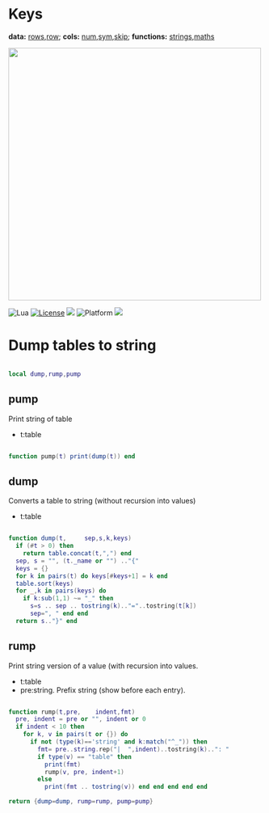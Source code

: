 
<h1>Keys</h1>

<b>data:</b> <a href="rows.md">rows</a>,<a href="row.md">row</a>;
<b>cols:</b> <a href="num,md">num</a>,<a href="sym.md">sym</a>,<a href="skip,md">skip</a>;
<b>functions:</b> <a href="strings.md">strings</a>,<a href="maths.md">maths</a><br>

<img width=500
src="https://user-images.githubusercontent.com/29195/130312030-beab122a-3526-4877-bcce-c8b94a387281.png">

<img alt="Lua" src="https://img.shields.io/badge/lua-v5.4-blue">&nbsp;<a 
href="https://github.com/timm/keys/blob/master/LICENSE.md"><img
alt="License" src="https://img.shields.io/badge/license-unlicense-red"></a> <img
src="https://img.shields.io/badge/purpose-ai%20,%20se-blueviolet"> <img
alt="Platform" src="https://img.shields.io/badge/platform-osx%20,%20linux-lightgrey"> <a
href="https://github.com/timm/keys/actions"><img
src="https://github.com/timm/keys/actions/workflows/unit-test.yml/badge.svg"></a>

# Dump tables to string

```lua

local dump,rump,pump
```
## pump
Print  string of table
- t:table

```lua

function pump(t) print(dump(t)) end
```
## dump
Converts a table  to string (without  recursion into values)
- t:table

```lua

function dump(t,     sep,s,k,keys)
  if (#t > 0) then
    return table.concat(t,",") end
  sep, s = "", (t._name or "") .."{"
  keys = {}
  for k in pairs(t) do keys[#keys+1] = k end
  table.sort(keys)
  for _,k in pairs(keys) do
    if k:sub(1,1) ~= "_" then
      s=s .. sep .. tostring(k).."="..tostring(t[k])
      sep=", " end end 
  return s.."}" end
```
## rump
Print string version of a value (with
recursion into values.
- t:table
- pre:string. Prefix string (show before each entry).

```lua

function rump(t,pre,    indent,fmt)
  pre, indent = pre or "", indent or 0
  if indent < 10 then
    for k, v in pairs(t or {}) do
      if not (type(k)=='string' and k:match("^_")) then
        fmt= pre..string.rep("|  ",indent)..tostring(k)..": "
        if type(v) == "table" then
          print(fmt)
          rump(v, pre, indent+1)
        else
          print(fmt .. tostring(v)) end end end end end

return {dump=dump, rump=rump, pump=pump}

```
